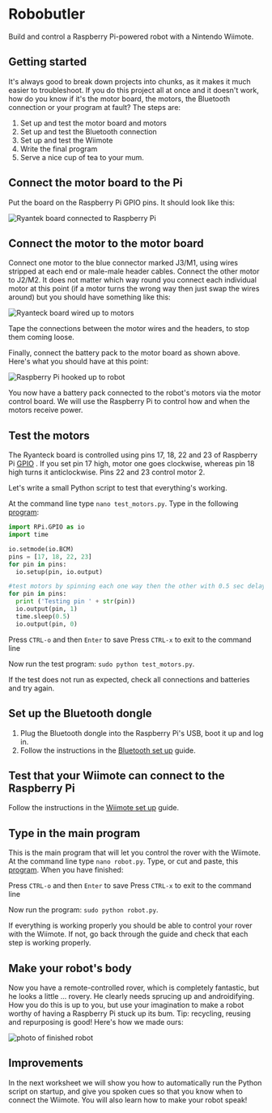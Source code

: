 # Robobutler
Build and control a Raspberry Pi-powered robot with a Nintendo Wiimote.

## Getting started

It's always good to break down projects into chunks, as it makes it much easier to troubleshoot. If you do this project all at once and it doesn't work, how do you know if it's the motor board, the motors, the Bluetooth connection or your program at fault? The steps are:

1. Set up and test the motor board and motors
2. Set up and test the Bluetooth connection
3. Set up and test the Wiimote
3. Write the final program
4. Serve a nice cup of tea to your mum.
 
## Connect the motor board to the Pi

Put the board on the Raspberry Pi GPIO pins. It should look like this:

![Ryantek board connected to Raspberry Pi](images/ryanteckNews.jpg)

## Connect the motor to the motor board

Connect one motor to the blue connector marked J3/M1, using wires stripped at each end or male-male header cables. Connect the other motor to J2/M2. It does not matter which way round you connect each individual motor at this point (if a motor turns the wrong way then just swap the wires around) but you should have something like this:

![Ryanteck board wired up to motors](images/connectors-small.png) 

Tape the connections between the motor wires and the headers, to stop them coming loose.

Finally, connect the battery pack to the motor board as shown above. Here's what you should have at this point:

![Raspberry Pi hooked up to robot](images/robobutler-connected-small.png) 

You now have a battery pack connected to the robot's motors via the motor control board. We will use the Raspberry Pi to control how and when the motors receive power. 

## Test the motors

The Ryanteck board is controlled using pins 17, 18, 22 and 23 of Raspberry Pi [GPIO] . If you set pin 17 high, motor one goes clockwise, whereas pin 18 high turns it anticlockwise. Pins 22 and 23 control motor 2.

Let's write a small Python script to test that everything's working. 

At the command line type `nano test_motors.py`. Type in the following [program](/codetest.py):

```python
import RPi.GPIO as io
import time

io.setmode(io.BCM)
pins = [17, 18, 22, 23]
for pin in pins:
  io.setup(pin, io.output)

#test motors by spinning each one way then the other with 0.5 sec delay
for pin in pins:
  print ('Testing pin ' + str(pin))
  io.output(pin, 1)
  time.sleep(0.5)
  io.output(pin, 0)

``` 

Press `CTRL-o` and then `Enter` to save
Press `CTRL-x` to exit to the command line

Now run the test program: `sudo python test_motors.py`.

If the test does not run as expected, check all connections and batteries and try again.

## Set up the Bluetooth dongle

1. Plug the Bluetooth dongle into the Raspberry Pi's USB, boot it up and log in.
2. Follow the instructions in the [Bluetooth set up] guide.

## Test that your Wiimote can connect to the Raspberry Pi

Follow the instructions in the [Wiimote set up] guide.

## Type in the main program

This is the main program that will let you control the rover with the Wiimote. At the command line type `nano robot.py`. Type, or cut and paste, this [program](code/robot.py). When you have finished:

Press `CTRL-o` and then `Enter` to save
Press `CTRL-x` to exit to the command line

Now run the program: `sudo python robot.py`.

If everything is working properly you should be able to control your rover with the Wiimote. If not, go back through the guide and check that each step is working properly.

## Make your robot's body

Now you have a remote-controlled rover, which is completely fantastic, but he looks a little ... rovery. He clearly needs sprucing up and androidifying. How you do this is up to you, but use your imagination to make a robot worthy of having a Raspberry Pi stuck up its bum. Tip: recycling, reusing and repurposing is good! Here's how we made ours:

![photo of finished robot](images/robobutler.jpg)

## Improvements

In the next worksheet we will show you how to automatically run the Python script on startup, and give you spoken cues so that you know when to connect the Wiimote. You will also learn how to make your robot speak!

[GPIO]: http://www.raspberrypi.org/documentation/usage/gpio/README.md
[Bluetooth set up]: bluetooth-setup.md
[Wiimote set up]: wiimote-setup.md
